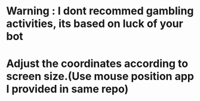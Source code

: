 # Warning : I dont recommed gambling activities, its based on luck of your bot
# Adjust the coordinates according to screen size.(Use mouse position app I provided in same repo)
